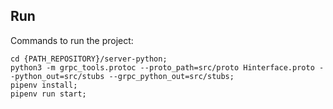 ## Run

Commands to run the project:

```
cd {PATH_REPOSITORY}/server-python;
python3 -m grpc_tools.protoc --proto_path=src/proto Hinterface.proto --python_out=src/stubs --grpc_python_out=src/stubs;
pipenv install;
pipenv run start;
```
